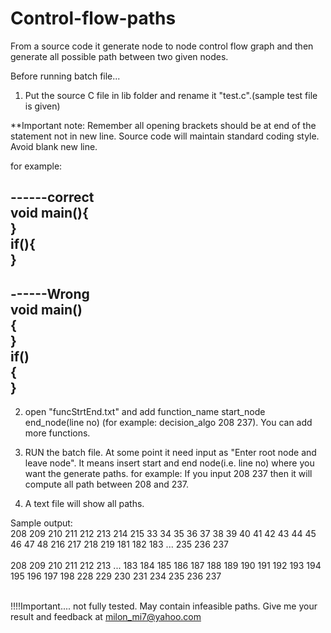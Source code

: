 # Control-flow-paths
From a source code it generate node to node control flow graph and then generate all possible path between two given nodes.

Before running batch file...

1. Put the source C file in lib folder and rename it "test.c".(sample test file is given)

**Important note: Remember all opening brackets should be at end of the statement not in new line. Source code will maintain standard coding style. Avoid blank new line.

for example:

------correct<br>
void main(){<br>
}<br>
if(){<br>
}
----------------

------Wrong<br>
void main()<br>
{<br>
}<br>
if()<br>
{<br>
}
-------------

2. open "funcStrtEnd.txt" and add function_name start_node end_node(line no) (for example: decision_algo 208 237).
You can add more functions.

3. RUN the batch file.
At some point it need input as "Enter root node and leave node". It means insert start and end node(i.e. line no) where you want the generate paths.
for example: If you input 208 237 then it will compute all path between 208 and 237.

4. A text file will show all paths.

Sample output:<br>
208 209 210 211 212 213 214 215 33 34 35 36 37 38 39 40 41 42 43 44 45 46 47 48 216 217 218 219 181 182 183 ... 235 236 237 <br><br>
208 209 210 211 212 213 ... 183 184 185 186 187 188 189 190 191 192 193 194 195 196 197 198 228 229 230 231 234 235 236 237 
<br><br>


!!!!Important.... not fully tested. May contain infeasible paths. Give me your result and feedback at milon_mi7@yahoo.com
